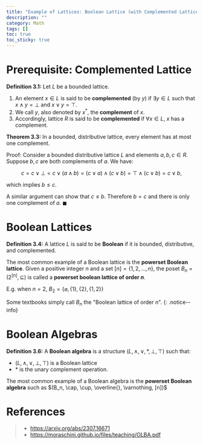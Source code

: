 ```yaml
---
title: "Example of Lattices: Boolean Lattice (with Complemented Lattice and Boolean Algebras)"
description: ""
category: Math
tags: []
toc: true
toc_sticky: true
---
```


# Prerequisite: Complemented Lattice

**Definition 3.1:** Let $L$ be a bounded lattice.

1. An element $x \in L$ is said to be **complemented** (by $y$) if $\exists y \in L$ such that $x \wedge y = \bot$ and $x \vee y = \top$. 
2. We call $y$, also denoted by $x^\ast$, the **complement** of $x$. 
3. Accordingly, lattice $R$ is said to be **complemented** if $\forall x \in L$, $x$ has a complement.

**Theorem 3.3:** In a bounded, distributive lattice, every element has at most one complement.

Proof: Consider a bounded distributive lattice $L$ and elements $a,b,c \in R$. Suppose $b,c$ are both complements of $a$. We have:

$$
c = c \vee \bot = c \vee (a \wedge b) = (c \vee a) \wedge (c \vee b) = \top \wedge (c \vee b) = c \vee b,
$$

which implies $b \leq c$.

A similar argument can show that $c \leq b$. Therefore $b = c$ and there is only one complement of $a$. $\blacksquare$

# Boolean Lattices

**Definition 3.4:** A lattice $L$ is said to be **Boolean** if it is bounded, distributive, and complemented.

The most common example of a Boolean lattice is the **powerset Boolean lattice**. Given a positive integer $n$ and a set $[n] = \lbrace 1,2,\dots,n \rbrace$, the poset $B_n=(2^{[n]}, \subseteq)$ is called a **powerset boolean lattice of order $n$**.

E.g. when $n=2$, $B_2 = \big\lbrace \varnothing, \, \lbrace 1 \rbrace, \, \lbrace 2 \rbrace, \, \lbrace 1,2 \rbrace  \big\rbrace$

Some textbooks simply call $B_n$ the "Boolean lattice of order $n$".
{: .notice--info}

# Boolean Algebras

**Definition 3.6:** A **Boolean algebra** is a structure $(L, \wedge, \vee, \ast, \bot, \top)$ such that:
- $(L, \wedge, \vee, \bot, \top)$ is a Boolean lattice
- $\ast$ is the unary complement operation.

The most common example of a Boolean algebra is the **powerset Boolean algebra** such as $(B_n, \cap, \cup, \overline{}, \varnothing, [n])$

# References

> - https://arxiv.org/abs/2307.16671
> - https://moraschini.github.io/files/teaching/OLBA.pdf